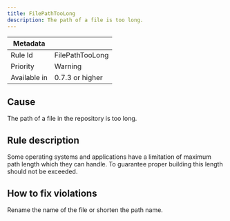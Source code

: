 ```yaml
---
title: FilePathTooLong
description: The path of a file is too long.
---
```


| Metadata     |                 |
|--------------|-----------------|
| Rule Id      | FilePathTooLong |
| Priority     | Warning         |
| Available in | 0.7.3 or higher |

## Cause

The path of a file in the repository is too long.

## Rule description

Some operating systems and applications have a limitation of maximum path length which they can handle.
To guarantee proper building this length should not be exceeded.

## How to fix violations

Rename the name of the file or shorten the path name.
